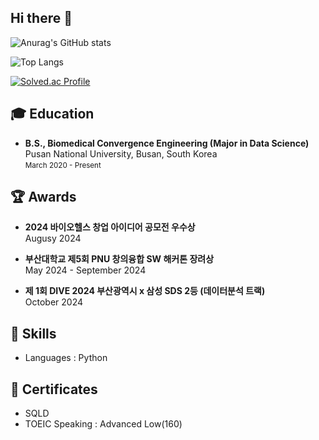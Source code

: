 ## Hi there 👋
<!--
![header](https://capsule-render.vercel.app/api?type=Rect&&height=300&section=header&text=KimDo's%20GitHubs&fontSize=90)
-->
![Anurag's GitHub stats](https://github-readme-stats.vercel.app/api?username=kimdo-7275&show_icons=true&theme=radical)

![Top Langs](https://github-readme-stats.vercel.app/api/top-langs/?username=kimdo-7275&layout=compact)

[![Solved.ac Profile](http://mazassumnida.wtf/api/v2/generate_badge?boj=ehguddlok)](https://solved.ac/ehguddlok/)

## 🎓 Education
- **B.S., Biomedical Convergence Engineering (Major in Data Science)**  
  Pusan National University, Busan, South Korea  
  <small>March 2020 - Present</small>

## 🏆 Awards
- **2024 바이오헬스 창업 아이디어 공모전 우수상**  
  Augusy 2024

- **부산대학교 제5회 PNU 창의융합 SW 해커톤 장려상**  
  May 2024 - September 2024

- **제 1회 DIVE 2024 부산광역시 x 삼성 SDS 2등 (데이터분석 트랙)**  
  October 2024

## 🔨 Skills
- Languages : Python

## 🪪 Certificates
- SQLD
- TOEIC Speaking : Advanced Low(160)


<!--
**kimdo-7275/kimdo-7275** is a ✨ _special_ ✨ repository because its `README.md` (this file) appears on your GitHub profile.

Here are some ideas to get you started:

- 🔭 I’m currently working on ...
- 🌱 I’m currently learning ...
- 👯 I’m looking to collaborate on ...
- 🤔 I’m looking for help with ...
- 💬 Ask me about ...
- 📫 How to reach me: ...
- 😄 Pronouns: ...
- ⚡ Fun fact: ...
-->
